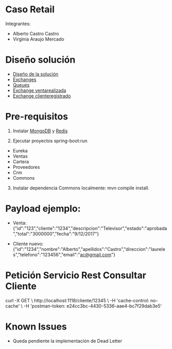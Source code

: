 # Caso Retail

Integrantes:
- Alberto Castro Castro
- Virginia Araujo Mercado

# Diseño solución
- [Diseño de la solución](https://drive.google.com/file/d/1gG3YMTE4OLDu8MqmOu-91mECy0eOySsa/view?usp=sharing)
- [Exchanges](https://drive.google.com/open?id=1AVc1Aj9E88vmbpNWsMgATBfncq0xA_pD)
- [Queues](https://drive.google.com/open?id=1_2QiPwf96QyG5Dpect8k8cRBlBICcUmF)
- [Exchange ventarealizada](https://drive.google.com/open?id=1j2tM-AfthRSvGZ9Wqy2k922Gw-mb_lKP)
- [Exchange clienteregistrado](https://drive.google.com/open?id=1sFxKBc7iePgwnRgbrPq0RUh0cyOI9hlp)

# Pre-requisitos
1. Instalar [MongoDB](https://pages.github.com/) y [Redis](https://redis.io/download)

2. Ejecutar proyectos spring-boot:run
- Eureka
- Ventas
- Cartera
- Proveedores
- Crm
- Commons

3. Instalar dependencia Commons localmente: mvn compile install.

# Payload ejemplo:
- Venta: {"id":"123","cliente":"1234","descripcion":"Televisor","estado":"aprobada","total":"3000000","fecha":"9/12/2017"}

- Cliente nuevo: {"id":"1234","nombre":"Alberto","apellidos":"Castro","direccion":"laureles","telefono":"123456","email":"ac@gmail.com"}

# Petición Servicio Rest Consultar Cliente
curl -X GET \ http://localhost:1118/cliente/12345 \ -H 'cache-control: no-cache' \ -H 'postman-token: e24cc3bc-4430-5336-aae4-bc7f29dab3e5'

# Known Issues
- Queda pendiente la implementación de Dead Letter






